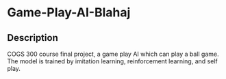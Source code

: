 # Game-Play-AI-Blahaj

## Description
COGS 300 course final project, a game play AI which can play a ball game. The model is trained by imitation learning, reinforcement learning, and self play.

